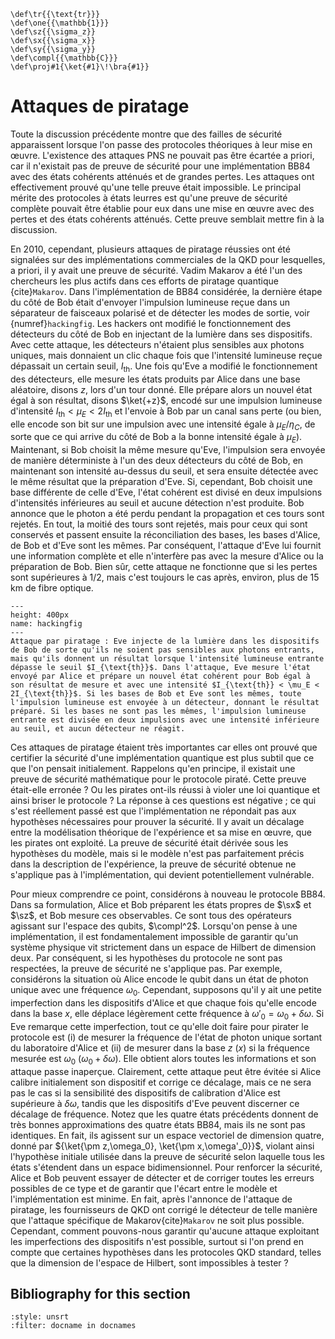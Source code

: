 ```{math}
\def\tr{{\text{tr}}}
\def\one{{\mathbb{1}}}
\def\sz{{\sigma_z}}
\def\sx{{\sigma_x}}
\def\sy{{\sigma_y}}
\def\compl{{\mathbb{C}}}
\def\proj#1{\ket{#1}\!\bra{#1}}
```

# Attaques de piratage

Toute la discussion précédente montre que des failles de sécurité apparaissent lorsque l'on passe des protocoles théoriques à leur mise en œuvre. L'existence des attaques PNS ne pouvait pas être écartée a priori, car il n'existait pas de preuve de sécurité pour une implémentation BB84 avec des états cohérents atténués et de grandes pertes. Les attaques ont effectivement prouvé qu'une telle preuve était impossible. Le principal mérite des protocoles à états leurres est qu'une preuve de sécurité complète pouvait être établie pour eux dans une mise en œuvre avec des pertes et des états cohérents atténués. Cette preuve semblait mettre fin à la discussion.

En 2010, cependant, plusieurs attaques de piratage réussies ont été signalées sur des implémentations commerciales de la QKD pour lesquelles, a priori, il y avait une preuve de sécurité. Vadim Makarov a été l'un des chercheurs les plus actifs dans ces efforts de piratage quantique {cite}`Makarov`. Dans l'implémentation de BB84 considérée, la dernière étape du côté de Bob était d'envoyer l'impulsion lumineuse reçue dans un séparateur de faisceaux polarisé et de détecter les modes de sortie, voir {numref}`hackingfig`. Les hackers ont modifié le fonctionnement des détecteurs du côté de Bob en injectant de la lumière dans ses dispositifs. Avec cette attaque, les détecteurs n'étaient plus sensibles aux photons uniques, mais donnaient un clic chaque fois que l'intensité lumineuse reçue dépassait un certain seuil, $I_{\text{th}}$. Une fois qu'Eve a modifié le fonctionnement des détecteurs, elle mesure les états produits par Alice dans une base aléatoire, disons $z$, lors d'un tour donné. Elle prépare alors un nouvel état égal à son résultat, disons $\ket{+z}$, encodé sur une impulsion lumineuse d'intensité $I_{\text{th}} < \mu_E < 2I_{\text{th}}$ et l'envoie à Bob par un canal sans perte (ou bien, elle encode son bit sur une impulsion avec une intensité égale à $\mu_E / \eta_C$, de sorte que ce qui arrive du côté de Bob a la bonne intensité égale à $\mu_E$). Maintenant, si Bob choisit la même mesure qu'Eve, l'impulsion sera envoyée de manière déterministe à l'un des deux détecteurs du côté de Bob, en maintenant son intensité au-dessus du seuil, et sera ensuite détectée avec le même résultat que la préparation d'Eve. Si, cependant, Bob choisit une base différente de celle d'Eve, l'état cohérent est divisé en deux impulsions d'intensités inférieures au seuil et aucune détection n'est produite. Bob annonce que le photon a été perdu pendant la propagation et ces tours sont rejetés. En tout, la moitié des tours sont rejetés, mais pour ceux qui sont conservés et passent ensuite la réconciliation des bases, les bases d'Alice, de Bob et d'Eve sont les mêmes. Par conséquent, l'attaque d'Eve lui fournit une information complète et elle n'interfère pas avec la mesure d'Alice ou la préparation de Bob. Bien sûr, cette attaque ne fonctionne que si les pertes sont supérieures à $1/2$, mais c'est toujours le cas après, environ, plus de 15 km de fibre optique. 

```{figure} ./Hacking.png
---
height: 400px
name: hackingfig
---
Attaque par piratage : Eve injecte de la lumière dans les dispositifs de Bob de sorte qu'ils ne soient pas sensibles aux photons entrants, mais qu'ils donnent un résultat lorsque l'intensité lumineuse entrante dépasse le seuil $I_{\text{th}}$. Dans l'attaque, Eve mesure l'état envoyé par Alice et prépare un nouvel état cohérent pour Bob égal à son résultat de mesure et avec une intensité $I_{\text{th}} < \mu_E < 2I_{\text{th}}$. Si les bases de Bob et Eve sont les mêmes, toute l'impulsion lumineuse est envoyée à un détecteur, donnant le résultat préparé. Si les bases ne sont pas les mêmes, l'impulsion lumineuse entrante est divisée en deux impulsions avec une intensité inférieure au seuil, et aucun détecteur ne réagit.
```

Ces attaques de piratage étaient très importantes car elles ont prouvé que certifier la sécurité d'une implémentation quantique est plus subtil que ce que l'on pensait initialement. Rappelons qu'en principe, il existait une preuve de sécurité mathématique pour le protocole piraté. Cette preuve était-elle erronée ? Ou les pirates ont-ils réussi à violer une loi quantique et ainsi briser le protocole ? La réponse à ces questions est négative ; ce qui s'est réellement passé est que l'implémentation ne répondait pas aux hypothèses nécessaires pour prouver la sécurité. Il y avait un décalage entre la modélisation théorique de l'expérience et sa mise en œuvre, que les pirates ont exploité. La preuve de sécurité était dérivée sous les hypothèses du modèle, mais si le modèle n'est pas parfaitement précis dans la description de l'expérience, la preuve de sécurité obtenue ne s'applique pas à l'implémentation, qui devient potentiellement vulnérable.

Pour mieux comprendre ce point, considérons à nouveau le protocole BB84. Dans sa formulation, Alice et Bob préparent les états propres de $\sx$ et $\sz$, et Bob mesure ces observables. Ce sont tous des opérateurs agissant sur l'espace des qubits, $\compl^2$. Lorsqu'on pense à une implémentation, il est fondamentalement impossible de garantir qu'un système physique vit strictement dans un espace de Hilbert de dimension deux. Par conséquent, si les hypothèses du protocole ne sont pas respectées, la preuve de sécurité ne s'applique pas. Par exemple, considérons la situation où Alice encode le qubit dans un état de photon unique avec une fréquence $\omega_0$. Cependant, supposons qu'il y ait une petite imperfection dans les dispositifs d'Alice et que chaque fois qu'elle encode dans la base $x$, elle déplace légèrement cette fréquence à $\omega'_0 = \omega_0 + \delta\omega$. Si Eve remarque cette imperfection, tout ce qu'elle doit faire pour pirater le protocole est (i) de mesurer la fréquence de l'état de photon unique sortant du laboratoire d'Alice et (ii) de mesurer dans la base $z$ ($x$) si la fréquence mesurée est $\omega_0$ ($\omega_0 + \delta\omega$). Elle obtient alors toutes les informations et son attaque passe inaperçue. Clairement, cette attaque peut être évitée si Alice calibre initialement son dispositif et corrige ce décalage, mais ce ne sera pas le cas si la sensibilité des dispositifs de calibration d'Alice est supérieure à $\delta\omega$, tandis que les dispositifs d'Eve peuvent discerner ce décalage de fréquence. Notez que les quatre états précédents donnent de très bonnes approximations des quatre états BB84, mais ils ne sont pas identiques. En fait, ils agissent sur un espace vectoriel de dimension quatre, donné par ${\ket{\pm z,\omega_0}, \ket{\pm x,\omega'_0}}$, violant ainsi l'hypothèse initiale utilisée dans la preuve de sécurité selon laquelle tous les états s'étendent dans un espace bidimensionnel. Pour renforcer la sécurité, Alice et Bob peuvent essayer de détecter et de corriger toutes les erreurs possibles de ce type et de garantir que l'écart entre le modèle et l'implémentation est minime. En fait, après l'annonce de l'attaque de piratage, les fournisseurs de QKD ont corrigé le détecteur de telle manière que l'attaque spécifique de Makarov{cite}`Makarov` ne soit plus possible. Cependant, comment pouvons-nous garantir qu'aucune attaque exploitant les imperfections des dispositifs n'est possible, surtout si l'on prend en compte que certaines hypothèses dans les protocoles QKD standard, telles que la dimension de l'espace de Hilbert, sont impossibles à tester ?

## Bibliography for this section
```{bibliography}
:style: unsrt
:filter: docname in docnames
```



